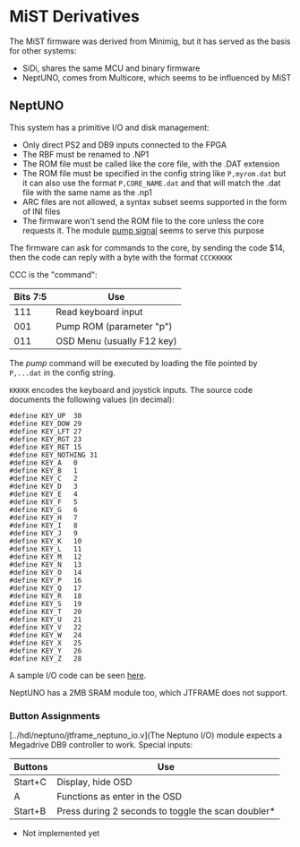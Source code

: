 # MiST Derivatives

The MiST firmware was derived from Minimig, but it has served as the basis for other systems:

* SiDi, shares the same MCU and binary firmware
* NeptUNO, comes from Multicore, which seems to be influenced by MiST

## NeptUNO

This system has a primitive I/O and disk management:

* Only direct PS2 and DB9 inputs connected to the FPGA
* The RBF must be renamed to .NP1
* The ROM file must be called like the core file, with the .DAT extension
* The ROM file must be specified in the config string like `P,myrom.dat` but it can also use the format `P,CORE_NAME.dat` and that will match the .dat file with the same name as the .np1
* ARC files are not allowed, a syntax subset seems supported in the form of INI files
* The firmware won't send the ROM file to the core unless the core requests it. The module [pump signal](https://gitlab.com/victor.trucco/Multicore/-/blob/master/common/PumpSignal.v) seems to serve this purpose

The firmware can ask for commands to the core, by sending the code $14, then the code can reply with a byte with the format `CCCKKKKK`

CCC is the "command":

Bits 7:5   | Use
-----------|----------
111        | Read keyboard input
001        | Pump ROM (parameter "p")
011        | OSD Menu (usually F12 key)

The _pump_ command will be executed by loading the file pointed by `P,...dat` in the config string.

`KKKKK` encodes the keyboard and joystick inputs. The source code documents the following values (in decimal):

```
#define KEY_UP  30
#define KEY_DOW 29
#define KEY_LFT 27
#define KEY_RGT 23
#define KEY_RET 15
#define KEY_NOTHING 31
#define KEY_A   0
#define KEY_B   1
#define KEY_C   2
#define KEY_D   3
#define KEY_E   4
#define KEY_F   5
#define KEY_G   6
#define KEY_H   7
#define KEY_I   8
#define KEY_J   9
#define KEY_K   10
#define KEY_L   11
#define KEY_M   12
#define KEY_N   13
#define KEY_O   14
#define KEY_P   16
#define KEY_Q   17
#define KEY_R   18
#define KEY_S   19
#define KEY_T   20
#define KEY_U   21
#define KEY_V   22
#define KEY_W   24
#define KEY_X   25
#define KEY_Y   26
#define KEY_Z   28

```

A sample I/O code can be seen [here](https://gitlab.com/victor.trucco/Multicore/-/blob/master/common/mc2_hid.vhd).


NeptUNO has a 2MB SRAM module too, which JTFRAME does not support.

### Button Assignments

[../hdl/neptuno/jtframe_neptuno_io.v](The Neptuno I/O) module expects a Megadrive DB9 controller to work. Special inputs:

Buttons | Use
--------|--------
Start+C | Display, hide OSD
A       | Functions as enter in the OSD
Start+B | Press during 2 seconds to toggle the scan doubler*

* Not implemented yet